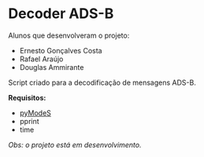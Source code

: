 # Decoder ADS-B

Alunos que desenvolveram o projeto: 
* Ernesto Gonçalves Costa
* Rafael Araújo
* Douglas Ammirante

Script criado para a decodificação de mensagens ADS-B.

__Requisitos:__

* [pyModeS](https://github.com/junzis/pyModeS)
* pprint
* time

_Obs: o projeto está em desenvolvimento._